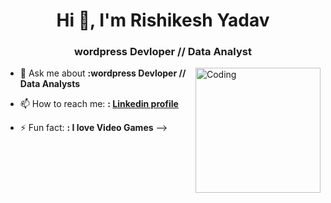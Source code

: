 


<h1 align="center">Hi 👋, I'm Rishikesh Yadav</h1>
<h3 align="center">wordpress Devloper // Data Analyst</h3>
<img align="right" alt="Coding" width="200" src="https://media1.giphy.com/media/FoVzfcqCDSb7zCynOp/200w.webp?cid=ecf05e47tjmypqnuyon043qkaq2p89yasrd53uwz7ka1mjtw&rid=200w.webp&ct=g">



- 💬 Ask me about **:wordpress Devloper // Data Analysts**
- 📫 How to reach me: **: [Linkedin profile](https://www.linkedin.com/in/rishikeshhhh-yadav/)**

- ⚡ Fun fact: **: I love Video Games**
-->
